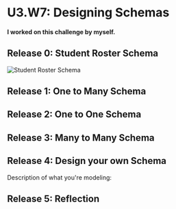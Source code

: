 # U3.W7: Designing Schemas


#### I worked on this challenge by myself.


## Release 0: Student Roster Schema
<!-- display your image inline here -->
![Student Roster Schema](/imgs/0_student_roster_img.png)


## Release 1: One to Many Schema
<!-- display your image inline here -->


## Release 2: One to One Schema
<!-- display your image inline here -->


## Release 3: Many to Many Schema
<!-- display your image inline here -->


## Release 4: Design your own Schema
Description of what you're modeling: 

<!-- display your one-to-one image inline here -->
<!-- display your many-to-many image inline here -->

## Release 5: Reflection
